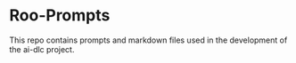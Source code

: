 # Roo-Prompts

This repo contains prompts and markdown files used in the development of the ai-dlc project.
